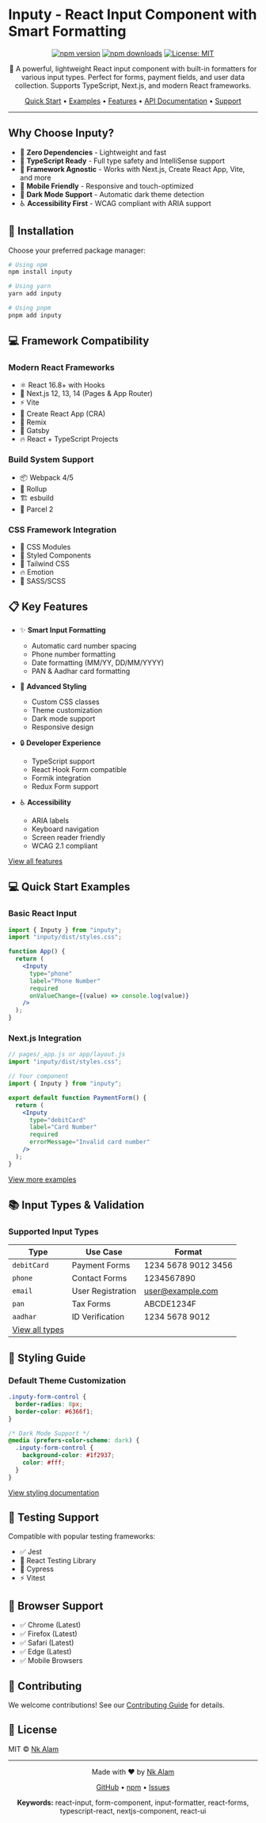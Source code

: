 # Inputy - React Input Component with Smart Formatting

<div align="center">

[![npm version](https://img.shields.io/npm/v/inputy.svg?style=flat-square)](https://www.npmjs.org/package/inputy)
[![npm downloads](https://img.shields.io/npm/dm/inputy.svg?style=flat-square)](https://npm-stat.com/charts.html?package=inputy)
[![License: MIT](https://img.shields.io/badge/License-MIT-yellow.svg)](https://opensource.org/licenses/MIT)

🎯 A powerful, lightweight React input component with built-in formatters for various input types. Perfect for forms, payment fields, and user data collection. Supports TypeScript, Next.js, and modern React frameworks.

[Quick Start](#-installation) • [Examples](#-usage-examples) • [Features](#-features) • [API Documentation](#-documentation) • [Support](#-contributing)

</div>

---

## Why Choose Inputy?

- 🚀 **Zero Dependencies** - Lightweight and fast
- 💪 **TypeScript Ready** - Full type safety and IntelliSense support
- 🎨 **Framework Agnostic** - Works with Next.js, Create React App, Vite, and more
- 📱 **Mobile Friendly** - Responsive and touch-optimized
- 🌙 **Dark Mode Support** - Automatic dark theme detection
- ♿ **Accessibility First** - WCAG compliant with ARIA support

## 🚀 Installation

Choose your preferred package manager:

```bash
# Using npm
npm install inputy

# Using yarn
yarn add inputy

# Using pnpm
pnpm add inputy
```

## 💻 Framework Compatibility

### Modern React Frameworks

- ⚛️ React 16.8+ with Hooks
- 📱 Next.js 12, 13, 14 (Pages & App Router)
- ⚡ Vite
- 🎯 Create React App (CRA)
- 💨 Remix
- 🌟 Gatsby
- 🔥 React + TypeScript Projects

### Build System Support

- 📦 Webpack 4/5
- 🔄 Rollup
- 🏗️ esbuild
- 🎯 Parcel 2

### CSS Framework Integration

- 🎨 CSS Modules
- 💅 Styled Components
- 🎯 Tailwind CSS
- 🔥 Emotion
- 📝 SASS/SCSS

## 📋 Key Features

- ✨ **Smart Input Formatting**

  - Automatic card number spacing
  - Phone number formatting
  - Date formatting (MM/YY, DD/MM/YYYY)
  - PAN & Aadhar card formatting

- 🎨 **Advanced Styling**

  - Custom CSS classes
  - Theme customization
  - Dark mode support
  - Responsive design

- 🔒 **Developer Experience**

  - TypeScript support
  - React Hook Form compatible
  - Formik integration
  - Redux Form support

- ♿ **Accessibility**
  - ARIA labels
  - Keyboard navigation
  - Screen reader friendly
  - WCAG 2.1 compliant

[View all features](#-features)

## 💻 Quick Start Examples

### Basic React Input

```jsx
import { Inputy } from "inputy";
import "inputy/dist/styles.css";

function App() {
  return (
    <Inputy
      type="phone"
      label="Phone Number"
      required
      onValueChange={(value) => console.log(value)}
    />
  );
}
```

### Next.js Integration

```jsx
// pages/_app.js or app/layout.js
import "inputy/dist/styles.css";

// Your component
import { Inputy } from "inputy";

export default function PaymentForm() {
  return (
    <Inputy
      type="debitCard"
      label="Card Number"
      required
      errorMessage="Invalid card number"
    />
  );
}
```

[View more examples](#-usage-examples)

## 📚 Input Types & Validation

### Supported Input Types

| Type                                     | Use Case          | Format              |
| ---------------------------------------- | ----------------- | ------------------- |
| `debitCard`                              | Payment Forms     | 1234 5678 9012 3456 |
| `phone`                                  | Contact Forms     | 1234567890          |
| `email`                                  | User Registration | user@example.com    |
| `pan`                                    | Tax Forms         | ABCDE1234F          |
| `aadhar`                                 | ID Verification   | 1234 5678 9012      |
| [View all types](#supported-input-types) |                   |                     |

## 🎨 Styling Guide

### Default Theme Customization

```css
.inputy-form-control {
  border-radius: 8px;
  border-color: #6366f1;
}

/* Dark Mode Support */
@media (prefers-color-scheme: dark) {
  .inputy-form-control {
    background-color: #1f2937;
    color: #fff;
  }
}
```

[View styling documentation](#-styling)

## 🧪 Testing Support

Compatible with popular testing frameworks:

- ✅ Jest
- 🧪 React Testing Library
- 🎯 Cypress
- ⚡ Vitest

## 🔧 Browser Support

- ✅ Chrome (Latest)
- ✅ Firefox (Latest)
- ✅ Safari (Latest)
- ✅ Edge (Latest)
- ✅ Mobile Browsers

## 🤝 Contributing

We welcome contributions! See our [Contributing Guide](CONTRIBUTING.md) for details.

## 📜 License

MIT © [Nk Alam](https://github.com/nk-alam)

---

<div align="center">
<p>Made with ❤️ by <a href="https://github.com/nk-alam">Nk Alam</a></p>

<p>
<a href="https://github.com/nk-alam/Inputy">GitHub</a> •
<a href="https://www.npmjs.com/package/inputy">npm</a> •
<a href="https://github.com/nk-alam/Inputy/issues">Issues</a>
</p>

<p>
<strong>Keywords:</strong> react-input, form-component, input-formatter, react-forms, typescript-react, nextjs-component, react-ui
</p>
</div>
